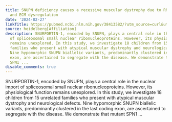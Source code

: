 ```yaml
---
title: SNUPN deficiency causes a recessive muscular dystrophy due to RNA mis-splicing
  and ECM dysregulation
date: '2024-02-27'
linkTitle: https://pubmed.ncbi.nlm.nih.gov/38413582/?utm_source=curl&utm_medium=rss&utm_campaign=pubmed-2&utm_content=1FakS-2QOkCT8HsMOQP1bCRQ4YzyumYOmxmF0moLsQ3dFB1E9V&fc=20220326224207&ff=20240228170637&v=2.18.0.post9+e462414
source: heidelberg[Affiliation]
description: SNURPORTIN-1, encoded by SNUPN, plays a central role in the nuclear import
  of spliceosomal small nuclear ribonucleoproteins. However, its physiological function
  remains unexplored. In this study, we investigate 18 children from 15 unrelated
  families who present with atypical muscular dystrophy and neurological defects.
  Nine hypomorphic SNUPN biallelic variants, predominantly clustered in the last coding
  exon, are ascertained to segregate with the disease. We demonstrate that mutant
  SPN1 ...
disable_comments: true
---
```

SNURPORTIN-1, encoded by SNUPN, plays a central role in the nuclear import of spliceosomal small nuclear ribonucleoproteins. However, its physiological function remains unexplored. In this study, we investigate 18 children from 15 unrelated families who present with atypical muscular dystrophy and neurological defects. Nine hypomorphic SNUPN biallelic variants, predominantly clustered in the last coding exon, are ascertained to segregate with the disease. We demonstrate that mutant SPN1 ...